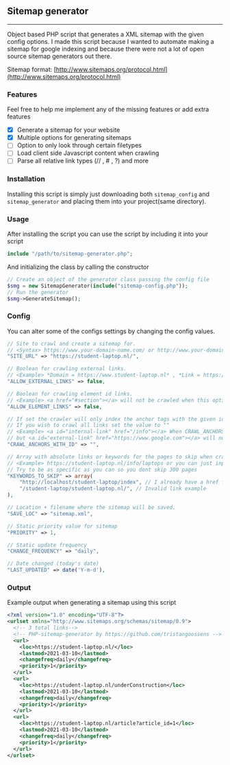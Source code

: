 ## Sitemap generator

---

Object based PHP script that generates a XML sitemap with the given config options. I made this script because I wanted to automate making a sitemap for google indexing and because there were not a lot of open source sitemap generators out there.

Sitemap format: [http://www.sitemaps.org/protocol.html](http://www.sitemaps.org/protocol.html)

### Features

Feel free to help me implement any of the missing features or add extra features

- [x] Generate a sitemap for your website
- [x] Multiple options for generating sitemaps
- [ ] Option to only look through certain filetypes
- [ ] Load client side Javascript content when crawling
- [ ] Parse all relative link types (// , # , ?) and more

### Installation

Installing this script is simply just downloading both `sitemap_config` and `sitemap_generator` and placing them into your project(same directory).

### Usage

After installing the script you can use the script by including it into your script

```php
include "/path/to/sitemap-generator.php";
```

And initializing the class by calling the constructor

```php
// Create an object of the generator class passing the config file
$smg = new SitemapGenerator(include("sitemap-config.php"));
// Run the generator
$smg->GenerateSitemap();
```

### Config

You can alter some of the configs settings by changing the config values.

```php
// Site to crawl and create a sitemap for.
// <Syntax> https://www.your-domain-name.com/ or http://www.your-domain-name.com/
"SITE_URL" => "https://student-laptop.nl/",

// Boolean for crawling external links.
// <Example> *Domain = https://www.student-laptop.nl* , *Link = https://www.google.com* <When false google will not be crawled>
"ALLOW_EXTERNAL_LINKS" => false,

// Boolean for crawling element id links.
// <Example> <a href="#section"></a> will not be crawled when this option is set to false
"ALLOW_ELEMENT_LINKS" => false,

// If set the crawler will only index the anchor tags with the given id.
// If you wish to crawl all links set the value to ""
// <Example> <a id="internal-link" href="/info"></a> When CRAWL_ANCHORS_WITH_ID is set to "internal-link" this link will be crawled
// but <a id="external-link" href="https://www.google.com"></a> will not be crawled.
"CRAWL_ANCHORS_WITH_ID" => "",

// Array with absolute links or keywords for the pages to skip when crawling the given SITE_URL.
// <Example> https://student-laptop.nl/info/laptops or you can just input student-laptop.nl/info/ and it will not crawl anything in that directory
// Try to be as specific as you can so you dont skip 300 pages
"KEYWORDS_TO_SKIP" => array(
    "http://localhost/student-laptop/index", // I already have a href for root ("/") on my page so skip this page
    "/student-laptop/student-laptop.nl/", // Invalid link example
),

// Location + filename where the sitemap will be saved.
"SAVE_LOC" => "sitemap.xml",

// Static priority value for sitemap
"PRIORITY" => 1,

// Static update frequency
"CHANGE_FREQUENCY" => "daily",

// Date changed (today's date)
"LAST_UPDATED" => date('Y-m-d'),
```

### Output

Example output when generating a sitemap using this script

```XML
<?xml version="1.0" encoding="UTF-8"?>
<urlset xmlns="http://www.sitemaps.org/schemas/sitemap/0.9">
  <!-- 3 total links-->
  <!-- PHP-sitemap-generator by https://github.com/tristangoossens -->
  <url>
    <loc>https://student-laptop.nl/</loc>
    <lastmod>2021-03-10</lastmod>
    <changefreq>daily</changefreq>
    <priority>1</priority>
  </url>
  <url>
    <loc>https://student-laptop.nl/underConstruction</loc>
    <lastmod>2021-03-10</lastmod>
    <changefreq>daily</changefreq>
    <priority>1</priority>
  </url>
  <url>
    <loc>https://student-laptop.nl/article?article_id=1</loc>
    <lastmod>2021-03-10</lastmod>
    <changefreq>daily</changefreq>
    <priority>1</priority>
  </url>
</urlset>
```

